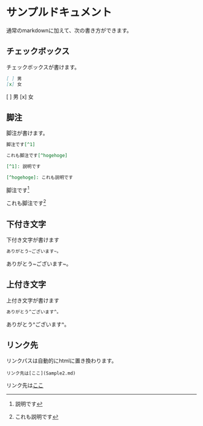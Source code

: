 # サンプルドキュメント

通常のmarkdownに加えて、次の書き方ができます。

## チェックボックス

チェックボックスが書けます。

```markdown
[ ] 男
[x] 女
```

[ ] 男
[x] 女

## 脚注

脚注が書けます。

```markdown
脚注です[^1]

これも脚注です[^hogehoge]

[^1]: 説明です

[^hogehoge]: これも説明です
```

脚注です[^1]

これも脚注です[^hogehoge]

[^1]: 説明です

[^hogehoge]: これも説明です

## 下付き文字

下付き文字が書けます

```markdown
ありがとう~ございます~。
```

ありがとう~ございます~。

## 上付き文字

上付き文字が書けます

```markdown
ありがとう^ございます^。
```

ありがとう^ございます^。

## リンク先

リンクパスは自動的にhtmlに置き換わります。

```
リンク先は[ここ](Sample2.md)
```

リンク先は[ここ](Sample2.md)
